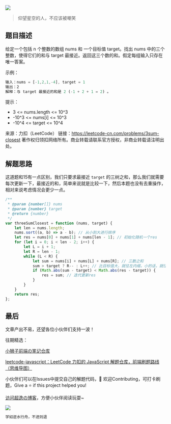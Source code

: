 ![](https://imgconvert.csdnimg.cn/aHR0cHM6Ly9jZG4uanNkZWxpdnIubmV0L2doL2Nob2NvbGF0ZTE5OTkvY2RuL2ltZy8yMDIwMDgyODE0NTUyMS5qcGc?x-oss-process=image/format,png)
>仰望星空的人，不应该被嘲笑

## 题目描述
给定一个包括 n 个整数的数组 nums 和 一个目标值 target。找出 nums 中的三个整数，使得它们的和与 target 最接近。返回这三个数的和。假定每组输入只存在唯一答案。

 

示例：

```javascript
输入：nums = [-1,2,1,-4], target = 1
输出：2
解释：与 target 最接近的和是 2 (-1 + 2 + 1 = 2) 。
```


提示：

- 3 <= nums.length <= 10^3
- -10^3 <= nums[i] <= 10^3
- -10^4 <= target <= 10^4

来源：力扣（LeetCode）
链接：https://leetcode-cn.com/problems/3sum-closest
著作权归领扣网络所有。商业转载请联系官方授权，非商业转载请注明出处。


## 解题思路

这道题和15有一点区别，我们只要求最接近 `target` 的三树之和，那么我们就需要每次更新一下，最接近的和，简单来说就是比较一下，然后本题也没有去重操作，相对来说考虑情况会更少一点。
```javascript
/**
 * @param {number[]} nums
 * @param {number} target
 * @return {number}
 */
var threeSumClosest = function (nums, target) {
    let len = nums.length;
    nums.sort((a, b) => a - b); // 从小到大进行排序
    let res = nums[0] + nums[1] + nums[len - 1]; // 初始化随机一个res
    for (let i = 0; i < len - 2; i++) {
        let L = i + 1;
        let R = len - 1;
        while (L < R) {
            let sum = nums[i] + nums[L] + nums[R]; // 三数之和
            sum > target ? R-- : L++; // 比目标值大，就往左内缩，小的话，就往右内缩
            if (Math.abs(sum - target) < Math.abs(res - target)) {
                res = sum; // 迭代更新res
            }
        }
    }
    return res;
};
```


## 最后
文章产出不易，还望各位小伙伴们支持一波！

往期精选：

<a href="https://github.com/Chocolate1999/Front-end-learning-to-organize-notes">小狮子前端の笔记仓库</a>

<a href="https://github.com/Chocolate1999/leetcode-javascript">leetcode-javascript：LeetCode 力扣的 JavaScript 解题仓库，前端刷题路线（思维导图）</a>

小伙伴们可以在Issues中提交自己的解题代码，🤝 欢迎Contributing，可打卡刷题，Give a ⭐️ if this project helped you!


<a href="https://yangchaoyi.vip/">访问超逸の博客</a>，方便小伙伴阅读玩耍~

![](https://img-blog.csdnimg.cn/2020090211491121.png#pic_center)

```javascript
学如逆水行舟，不进则退
```


